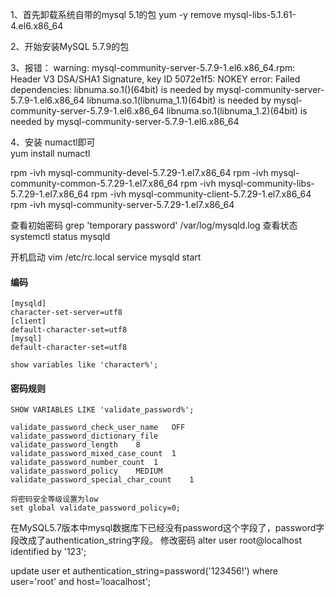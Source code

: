 1、首先卸载系统自带的mysql 5.1的包
    yum   -y  remove   mysql-libs-5.1.61-4.el6.x86_64

2、开始安装MySQL 5.7.9的包

3、报错： warning: mysql-community-server-5.7.9-1.el6.x86_64.rpm: Header V3 DSA/SHA1 Signature, key ID 5072e1f5: NOKEY
error: Failed dependencies:
        libnuma.so.1()(64bit) is needed by mysql-community-server-5.7.9-1.el6.x86_64
        libnuma.so.1(libnuma_1.1)(64bit) is needed by mysql-community-server-5.7.9-1.el6.x86_64
        libnuma.so.1(libnuma_1.2)(64bit) is needed by mysql-community-server-5.7.9-1.el6.x86_64

4、安装 numactl即可    
   yum  install    numactl
   
   
rpm -ivh mysql-community-devel-5.7.29-1.el7.x86_64
rpm -ivh mysql-community-common-5.7.29-1.el7.x86_64
rpm -ivh mysql-community-libs-5.7.29-1.el7.x86_64
rpm -ivh mysql-community-client-5.7.29-1.el7.x86_64
rpm -ivh mysql-community-server-5.7.29-1.el7.x86_64


查看初始密码
grep 'temporary password' /var/log/mysqld.log
查看状态
systemctl status mysqld


开机启动
vim /etc/rc.local
    service mysqld start

#### 编码

```
[mysqld]
character-set-server=utf8
[client]
default-character-set=utf8
[mysql]
default-character-set=utf8

show variables like 'character%';
```

#### 密码规则
```
SHOW VARIABLES LIKE 'validate_password%';

validate_password_check_user_name	OFF
validate_password_dictionary_file	
validate_password_length	8
validate_password_mixed_case_count	1
validate_password_number_count	1
validate_password_policy	MEDIUM
validate_password_special_char_count	1

将密码安全等级设置为low
set global validate_password_policy=0; 
```



在MySQL5.7版本中mysql数据库下已经没有password这个字段了，password字段改成了authentication_string字段。
修改密码
alter user root@localhost identified by '123';

update user  et authentication_string=password('123456!') where user='root' and host='loacalhost';